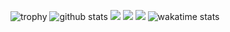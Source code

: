 ![trophy](https://github-profile-trophy.vercel.app/?username=soft-bear&theme=darkhub)
![github stats](https://github-readme-stats.vercel.app/api?username=soft-bear&show_icons=true&theme=bear&count_private=true)
[![](https://raw.githubusercontent.com/soft-bear/soft-bear/master/profile-summary-card-output/dracula/0-profile-details.svg)](https://github.com/vn7n24fzkq/github-profile-summary-cards)
[![](https://raw.githubusercontent.com/soft-bear/soft-bear/master/profile-summary-card-output/dracula/2-most-commit-language.svg)](https://github.com/vn7n24fzkq/github-profile-summary-cards)
[![](https://raw.githubusercontent.com/soft-bear/soft-bear/master/profile-summary-card-output/dracula/1-repos-per-language.svg)](https://github.com/vn7n24fzkq/github-profile-summary-cards)
![wakatime stats](https://github-readme-stats.vercel.app/api/wakatime?username=softbear&theme=bear)
